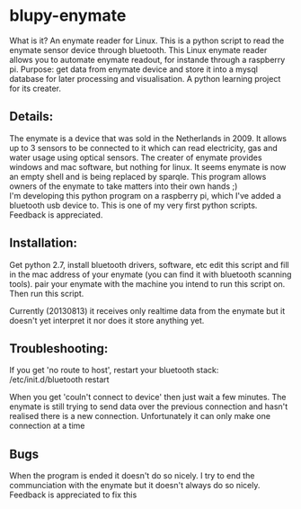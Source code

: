 blupy-enymate
=============

What is it? An enymate reader for Linux. This is a python script to read the
enymate sensor device through bluetooth. This Linux enymate reader allows you
to automate enymate readout, for instande through a raspberry pi.
Purpose: get data from enymate device and store it into a mysql database for
 later processing and visualisation. A python learning project for its creater.

## Details:
The enymate is a device that was sold in the Netherlands in 2009. It allows up
to 3 sensors to be connected to it which can read electricity, gas and water
usage using optical sensors. The creater of enymate provides windows and mac
software, but nothing for linux. It seems enymate is now an empty shell and
is being replaced by sparqle. This program allows owners of the enymate to
take matters into their own hands ;)  
I'm developing this python program on a raspberry pi, which I've added a
bluetooth usb device to. This is one of my very first python scripts.
Feedback is appreciated.

## Installation:
Get python 2.7, install bluetooth drivers, software, etc
edit this script and fill in the mac address of your enymate (you can find it
with bluetooth scanning tools). pair your enymate with the machine you intend
to run this script on. Then run this script.  

Currently (20130813) it receives only realtime data from the enymate but it doesn't yet interpret it nor does it store anything yet.

## Troubleshooting:
If you get 'no route to host', restart your bluetooth stack:  
/etc/init.d/bluetooth restart  

When you get 'couln't connect to device' then just wait a few minutes.
The enymate is still trying to send data over the previous connection and hasn't
realised there is a new connection. Unfortunately it can only make one connection at a time

## Bugs
When the program is ended it doesn't do so nicely. I try to end the communciation with the enymate but it doesn't always do so nicely. Feedback is appreciated to fix this
